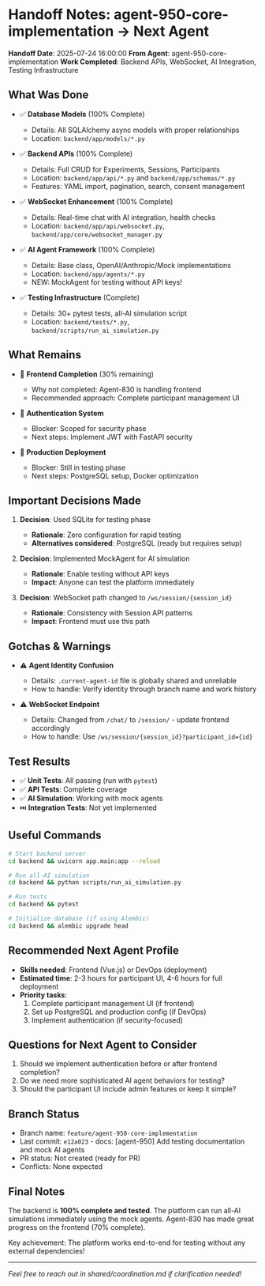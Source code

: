 # Handoff Notes: agent-950-core-implementation → Next Agent

**Handoff Date**: 2025-07-24 16:00:00
**From Agent**: agent-950-core-implementation
**Work Completed**: Backend APIs, WebSocket, AI Integration, Testing Infrastructure

## What Was Done
- ✅ **Database Models** (100% Complete)
  - Details: All SQLAlchemy async models with proper relationships
  - Location: `backend/app/models/*.py`
  
- ✅ **Backend APIs** (100% Complete)
  - Details: Full CRUD for Experiments, Sessions, Participants
  - Location: `backend/app/api/*.py` and `backend/app/schemas/*.py`
  - Features: YAML import, pagination, search, consent management
  
- ✅ **WebSocket Enhancement** (100% Complete)
  - Details: Real-time chat with AI integration, health checks
  - Location: `backend/app/api/websocket.py`, `backend/app/core/websocket_manager.py`
  
- ✅ **AI Agent Framework** (100% Complete)
  - Details: Base class, OpenAI/Anthropic/Mock implementations
  - Location: `backend/app/agents/*.py`
  - NEW: MockAgent for testing without API keys!
  
- ✅ **Testing Infrastructure** (Complete)
  - Details: 30+ pytest tests, all-AI simulation script
  - Location: `backend/tests/*.py`, `backend/scripts/run_ai_simulation.py`

## What Remains
- 🔲 **Frontend Completion** (30% remaining)
  - Why not completed: Agent-830 is handling frontend
  - Recommended approach: Complete participant management UI
  
- 🔲 **Authentication System**
  - Blocker: Scoped for security phase
  - Next steps: Implement JWT with FastAPI security
  
- 🔲 **Production Deployment**
  - Blocker: Still in testing phase
  - Next steps: PostgreSQL setup, Docker optimization

## Important Decisions Made
1. **Decision**: Used SQLite for testing phase
   - **Rationale**: Zero configuration for rapid testing
   - **Alternatives considered**: PostgreSQL (ready but requires setup)

2. **Decision**: Implemented MockAgent for AI simulation
   - **Rationale**: Enable testing without API keys
   - **Impact**: Anyone can test the platform immediately

3. **Decision**: WebSocket path changed to `/ws/session/{session_id}`
   - **Rationale**: Consistency with Session API patterns
   - **Impact**: Frontend must use this path

## Gotchas & Warnings
- ⚠️ **Agent Identity Confusion**
  - Details: `.current-agent-id` file is globally shared and unreliable
  - How to handle: Verify identity through branch name and work history
  
- ⚠️ **WebSocket Endpoint**
  - Details: Changed from `/chat/` to `/session/` - update frontend accordingly
  - How to handle: Use `/ws/session/{session_id}?participant_id={id}`

## Test Results
- ✅ **Unit Tests**: All passing (run with `pytest`)
- ✅ **API Tests**: Complete coverage
- ✅ **AI Simulation**: Working with mock agents
- ⏭️ **Integration Tests**: Not yet implemented

## Useful Commands
```bash
# Start backend server
cd backend && uvicorn app.main:app --reload

# Run all-AI simulation
cd backend && python scripts/run_ai_simulation.py

# Run tests
cd backend && pytest

# Initialize database (if using Alembic)
cd backend && alembic upgrade head
```

## Recommended Next Agent Profile
- **Skills needed**: Frontend (Vue.js) or DevOps (deployment)
- **Estimated time**: 2-3 hours for participant UI, 4-6 hours for full deployment
- **Priority tasks**: 
  1. Complete participant management UI (if frontend)
  2. Set up PostgreSQL and production config (if DevOps)
  3. Implement authentication (if security-focused)

## Questions for Next Agent to Consider
1. Should we implement authentication before or after frontend completion?
2. Do we need more sophisticated AI agent behaviors for testing?
3. Should the participant UI include admin features or keep it simple?

## Branch Status
- Branch name: `feature/agent-950-core-implementation`
- Last commit: `e12a023` - docs: [agent-950] Add testing documentation and mock AI agents
- PR status: Not created (ready for PR)
- Conflicts: None expected

## Final Notes
The backend is **100% complete and tested**. The platform can run all-AI simulations immediately using the mock agents. Agent-830 has made great progress on the frontend (70% complete). 

Key achievement: The platform works end-to-end for testing without any external dependencies!

---
*Feel free to reach out in shared/coordination.md if clarification needed!*